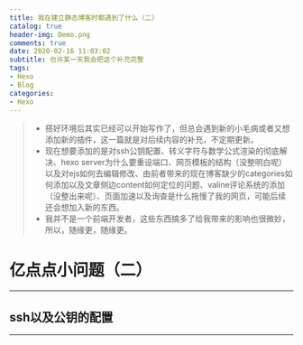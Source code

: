 ```yaml
---
title: 我在建立静态博客时都遇到了什么（二）
catalog: true
header-img: Demo.png
comments: true
date: 2020-02-16 11:03:02
subtitle: 也许某一天我会把这个补充完整
tags:
- Hexo
- Blog
categories:
- Hexo
---
```

> - 搭好环境后其实已经可以开始写作了，但总会遇到新的小毛病或者又想添加新的插件，这一篇就是对后续内容的补充，不定期更新。
> - 现在想要添加的是对ssh公钥配置、转义字符与数学公式渲染的彻底解决、hexo server为什么要重设端口、网页模板的结构（没整明白呢）以及对ejs如何去编辑修改、由前者带来的现在博客缺少的categories如何添加以及文章侧边content如何定位的问题、valine评论系统的添加（没整出来呢）、页面加速以及询查是什么拖慢了我的网页，可能后续还会想加入新的东西。
> - 我并不是一个前端开发者，这些东西搞多了给我带来的影响也很微妙，所以，随缘更，随缘更。

# 亿点点小问题（二）
---
## ssh以及公钥的配置
---
